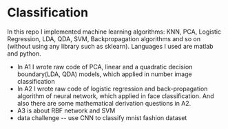 # Classification
In this repo I implemented machine learning algorithms: KNN, PCA, Logistic Regression, LDA, QDA, SVM, Backpropagation algorithms and so on (without using any library such as sklearn). Languages I used are matlab and python.

- In A1 I wrote raw code of PCA, linear and a quadratic decision boundary(LDA, QDA) models, which applied in number image classification
- In A2 I wrote raw code of logistic regression and back-propagation algorithm of neural network, which applied in face classification. And also there are some mathematical derivation questions in A2.
- A3 is about RBF network and SVM
- data challenge -- use CNN to classify mnist fashion dataset 
